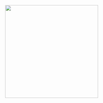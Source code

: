 <img src="C:\Users\arpit\OneDrive\Pictures\Screenshots\Screenshot 2025-07-31 151736.png" width="300"/>
